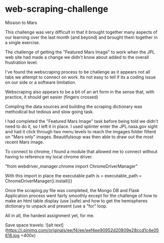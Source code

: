 # web-scraping-challenge
Mission to Mars

This challenge was very difficult in that it brought together many aspects of our learning over the last month (and beyond) and brought them together in a single exercise. 

The challenge of getting the "Featured Mars Image" to work when the JPL web site had made a change we didn't know about added to the overall frustration level. 

I've found the webscraping process to be challenge as it appears not all tabs we attempt to connect on work. Its not easy to tell if its a coding issue on our side or a software limitation. 

Webscraping also appears to be a bit of an art form in the sense that, with practice, it should get easier (fingers crossed)

Compling the data sources and building the scraping dictionary was methodical but tedious and slow going task. 

I had completed the "Featured Mars Image" task before being told we didn't need to do it, so I left it in place. I used splinter enter the JPL.nasa.gov sight and had it click through two menu levels to reach the imgages folder filterd on "Mars only" images. Beautifulsoup was then able to draw out the most recent Mars image. 

To connect to chrome, I found a module that allowed me to connect without having to reference my local chrome driver. 

"from webdriver_manager.chrome import ChromeDriverManager"

With this import in place the executable path is =
executable_path = ChromeDriverManager().install()}

Once the scraping.py file was completed, the Mongo DB and Flask Application process went fairly smoothly except for the challenge of how to make an html table display (use |safe) and how to get the hemispheres dictionary to unpack and present (use a "for" loop. 

All in all, the hardest assignment yet, for me.

Save space travels:
![alt text](https://i.pinimg.com/originals/ee/f4/ee/eef4ee90952d20809e28ccd1c4e05616.jpg =400x)
